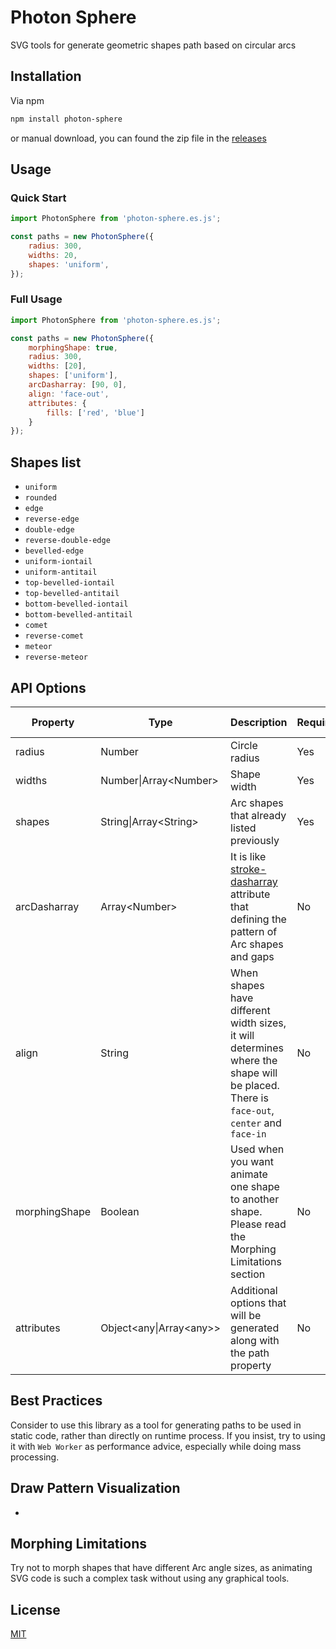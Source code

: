 # Photon Sphere

SVG tools for generate geometric shapes path based on circular arcs

## Installation

Via npm

```bash
npm install photon-sphere
```

or manual download, you can found the zip file in the [releases](https://github.com/MarrieMitsu/photon-sphere/releases)

## Usage

### Quick Start

```javascript
import PhotonSphere from 'photon-sphere.es.js';

const paths = new PhotonSphere({
    radius: 300,
    widths: 20,
    shapes: 'uniform',
});
```

### Full Usage

```javascript
import PhotonSphere from 'photon-sphere.es.js';

const paths = new PhotonSphere({
    morphingShape: true,
    radius: 300,
    widths: [20],
    shapes: ['uniform'],
    arcDasharray: [90, 0],
    align: 'face-out',
    attributes: {
        fills: ['red', 'blue']
    }
});
```

## Shapes list
- `uniform`
- `rounded`
- `edge`
- `reverse-edge`
- `double-edge`
- `reverse-double-edge`
- `bevelled-edge`
- `uniform-iontail`
- `uniform-antitail`
- `top-bevelled-iontail`
- `top-bevelled-antitail`
- `bottom-bevelled-iontail`
- `bottom-bevelled-antitail`
- `comet`
- `reverse-comet`
- `meteor`
- `reverse-meteor`

## API Options

| Property | Type | Description | Required | Default Value |
|-|-|-|-|-|
| radius | Number | Circle radius | Yes | - |
| widths | Number\|Array\<Number> | Shape width | Yes | - |
| shapes | String\|Array\<String> | Arc shapes that already listed previously | Yes | `uniform` |
| arcDasharray | Array\<Number> | It is like [stroke-dasharray](https://developer.mozilla.org/en-US/docs/Web/SVG/Attribute/stroke-dasharray) attribute that defining the pattern of Arc shapes and gaps | No | - |
| align | String | When shapes have different width sizes, it will determines where the shape will be placed. There is `face-out`, `center` and `face-in` | No | `face-out` |
| morphingShape | Boolean | Used when you want animate one shape to another shape. Please read the Morphing Limitations section | No | false |
| attributes | Object\<any\|Array\<any>> | Additional options that will be generated along with the path property | No | - |

## Best Practices

Consider to use this library as a tool for generating paths to be used in static code, rather than directly on runtime process. If you insist, try to using it with `Web Worker` as performance advice, especially while doing mass processing.

## Draw Pattern Visualization
- 

## Morphing Limitations

Try not to morph shapes that have different Arc angle sizes, as animating SVG code is such a complex task without using any graphical tools.

## License

[MIT](https://choosealicense.com/licenses/mit/)